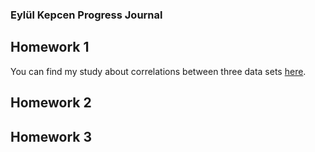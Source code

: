 ### Eylül Kepcen Progress Journal

## Homework 1
You can find my study about correlations between three data sets [here](Homework1.html).

## Homework 2
## Homework 3
